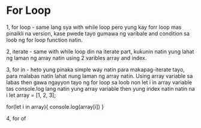 # For Loop
1, for loop - same lang sya with while loop pero yung kay forr loop mas pinaikli na version, kase pwede tayo gumawa ng varibale and condition sa loob ng for loop function natin.

2, iterate - same with while loop din na iterate part, kukunin natin yung lahat ng laman ng array natin using 2 varibles array and index.

3, for in - heto yung pinaka simple way natin para makapag-iterate tayo, para malabas natin lahat nung laman ng array natin. Using array variable sa labas then gawa ngayyon tayo ng for loop sa loob non let i in array variable tas console.log lang natin yung array variable then yung index natin natin na i
let array = [1, 2, 3];

for(let i in array){
    console.log(array[i])
}


4, for of
